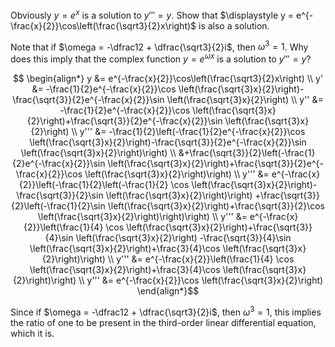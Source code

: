 Obviously $y = e^x$ is a solution to $y''' = y$. Show that $\displaystyle y = e^{-\frac{x}{2}}\cos\left(\frac{\sqrt3}{2}x\right)$ is also a solution. 

Note that if $\omega = -\dfrac12 + \dfrac{\sqrt3}{2}i$, then $\omega^3 = 1$. Why does this imply that the complex function $y = e^{\omega x}$ is a solution to $y''' = y$?

$$
\begin{align*}
y &= e^{-\frac{x}{2}}\cos\left(\frac{\sqrt3}{2}x\right) \\
y' &= -\frac{1}{2}e^{-\frac{x}{2}}\cos \left(\frac{\sqrt{3}x}{2}\right)-\frac{\sqrt{3}}{2}e^{-\frac{x}{2}}\sin \left(\frac{\sqrt{3}x}{2}\right) \\
y'' &= -\frac{1}{2}e^{-\frac{x}{2}}\cos \left(\frac{\sqrt{3}x}{2}\right)+\frac{\sqrt{3}}{2}e^{-\frac{x}{2}}\sin \left(\frac{\sqrt{3}x}{2}\right) \\
y''' &= -\frac{1}{2}\left(-\frac{1}{2}e^{-\frac{x}{2}}\cos \left(\frac{\sqrt{3}x}{2}\right)-\frac{\sqrt{3}}{2}e^{-\frac{x}{2}}\sin \left(\frac{\sqrt{3}x}{2}\right)\right) \\ &+\frac{\sqrt{3}}{2}\left(-\frac{1}{2}e^{-\frac{x}{2}}\sin \left(\frac{\sqrt{3}x}{2}\right)+\frac{\sqrt{3}}{2}e^{-\frac{x}{2}}\cos \left(\frac{\sqrt{3}x}{2}\right)\right) \\
y''' &= e^{-\frac{x}{2}}\left(-\frac{1}{2}\left(-\frac{1}{2} \cos \left(\frac{\sqrt{3}x}{2}\right)-\frac{\sqrt{3}}{2}\sin \left(\frac{\sqrt{3}x}{2}\right)\right) +\frac{\sqrt{3}}{2}\left(-\frac{1}{2}\sin \left(\frac{\sqrt{3}x}{2}\right)+\frac{\sqrt{3}}{2}\cos \left(\frac{\sqrt{3}x}{2}\right)\right)\right) \\
y''' &= e^{-\frac{x}{2}}\left(\frac{1}{4} \cos \left(\frac{\sqrt{3}x}{2}\right)+\frac{\sqrt{3}}{4}\sin \left(\frac{\sqrt{3}x}{2}\right) -\frac{\sqrt{3}}{4}\sin \left(\frac{\sqrt{3}x}{2}\right)+\frac{3}{4}\cos \left(\frac{\sqrt{3}x}{2}\right)\right) \\
y''' &= e^{-\frac{x}{2}}\left(\frac{1}{4} \cos \left(\frac{\sqrt{3}x}{2}\right)+\frac{3}{4}\cos \left(\frac{\sqrt{3}x}{2}\right)\right) \\
y''' &= e^{-\frac{x}{2}}\cos \left(\frac{\sqrt{3}x}{2}\right)
\end{align*}$$

Since if $\omega = -\dfrac12 + \dfrac{\sqrt3}{2}i$, then $\omega^3 = 1$, this implies the ratio of one to be present in the third-order linear differential equation, which it is. 